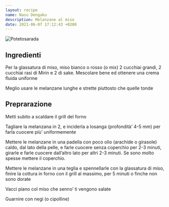 ```yaml
---
layout: recipe
name: Nasu Dengaku
description: Melanzane al miso
date: 2021-06-07 17:12:43 +0200
---
```


![Potetosarada](/JapaneseCookbook/assets/images/nasudengaku.jpg)

## Ingredienti

Per la glassatura di miso, miso bianco o rosso (o mix) 2 cucchiai grandi, 2 cucchiai rasi di Mirin e 2 di sake. Mescolare bene ed ottenere una crema fluida uniforme

Meglio usare le melanzane lunghe e strette piuttosto che quelle tonde

## Preprarazione

Metti subito a scaldare il grill del forno

Tagliare la melanzana in 2, e inciderla a losanga (profondità’ 4-5 mm) per farla cuocere più’ uniformemente

Mettere le melanzane in una padella con poco olio (arachide o girasole) caldo, dal lato della pelle, e farle cuocere senza coperchio per 2-3 minuti, girarle e farle cuocere dall’altro lato per altri 2-3 minuti. Se sono molto spesse mettere il coperchio.

Mettere le melanzane in una teglia e spennellarle con la glassatura di miso, finire la cottura in forno con il grill al massimo, per 5 minuti o finche non sono dorate

Vacci piano col miso che senno’ ti vengono salate


Guarnire con negi (o cipolline)

